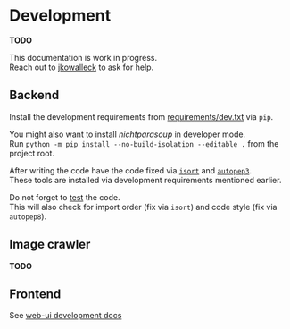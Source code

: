# Development

**TODO**

This documentation is work in progress.   
Reach out to [jkowalleck](https://github.com/jkowalleck) to ask for help.


## Backend

Install the development requirements from [requirements/dev.txt](../../../requirements/dev.txt) via `pip`.

You might also want to install _nichtparasoup_ in developer mode.  
Run `python -m pip install --no-build-isolation --editable .` from the project root.

After writing the code have the code fixed via
[`isort`](https://pypi.org/project/isort/) and
[`autopep3`](https://pypi.org/project/autopep3/).   
These tools are installed via development requirements mentioned earlier.

Do not forget to [test](testing.md) the code.  
This will also check for
import order (fix via `isort`) and
code style (fix via `autopep8`).

## Image crawler

**TODO**


## Frontend

See [web-ui development docs](../web-ui/index.md)
